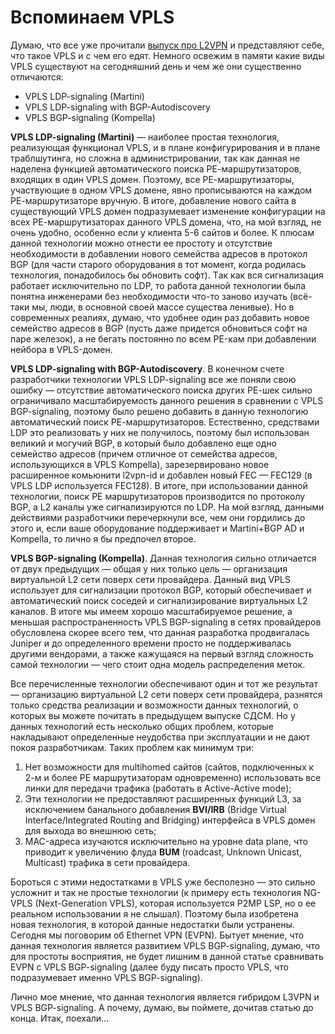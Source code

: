 # Вспоминаем VPLS

Думаю, что все уже прочитали [выпуск про L2VPN](https://github.com/eucariot/SDSM/tree/1bba87092a55c57ce614dabb1915aa8f1b76f650/13.-mpls-evpn/12.-mpls-l2vpn/README.md) и представляют себе, что такое VPLS и с чем его едят. Немного освежим в памяти какие виды VPLS существуют на сегодняшний день и чем же они существенно отличаются:

* VPLS LDP-signaling \(Martini\)
* VPLS LDP-signaling with BGP-Autodiscovery
* VPLS BGP-signaling \(Kompella\)

**VPLS LDP-signaling \(Martini\)** — наиболее простая технология, реализующая функционал VPLS, и в плане конфигурирования и в плане траблшутинга, но сложна в администрировании, так как данная не наделена функцией автоматического поиска РЕ-маршрутизаторов, входящих в один VPLS домен. Поэтому, все РЕ-маршрутизаторы, участвующие в одном VPLS домене, явно прописываются на каждом РЕ-маршрутизаторе вручную. В итоге, добавление нового сайта в существующий VPLS домен подразумевает изменение конфигурации на всех РЕ-маршрутизаторах данного VPLS домена, что, на мой взгляд, не очень удобно, особенно если у клиента 5-6 сайтов и более. К плюсам данной технологии можно отнести ее простоту и отсутствие необходимости в добавлении нового семейства адресов в протокол BGP \(для части старого оборудования в тот момент, когда родилась технология, понадобилось бы обновить софт\). Tак как вся сигнализация работает исключительно по LDP, то работа данной технологии была понятна инженерами без необходимости что-то заново изучать \(всё-таки мы, люди, в основной своей массе существа ленивые\). Но в современных реалиях, думаю, что удобнее один раз добавить новое семейство адресов в BGP \(пусть даже придется обновиться софт на паре железок\), а не бегать постоянно по всем PE-кам при добавлении нейбора в VPLS-домен.

**VPLS LDP-signaling with BGP-Autodiscovery**. В конечном счете разработчики технологии VPLS LDP-signaling все же поняли свою ошибку — отсутствие автоматического поиска других РЕ-шек сильно ограничивало масштабируемость данного решения в сравнении с VPLS BGP-signaling, поэтому было решено добавить в данную технологию автоматический поиск РЕ-маршрутизаторов. Естественно, средствами LDP это реализовать у них не получилось, поэтому был использован великий и могучий BGP, в который было добавлено еще одно семейство адресов \(причем отличное от семейства адресов, использующихся в VPLS Kompella\), зарезервировано новое расширенное комьюнити l2vpn-id и добавлен новый FEC — FEC129 \(в VPLS LDP используется FEC128\). В итоге, при использовании данной технологии, поиск PE маршрутизаторов производится по протоколу BGP, а L2 каналы уже сигнализируются по LDP. На мой взгляд, данными действиями разработчики перечеркнули все, чем они гордились до этого и, если ваше оборудование поддерживает и Martini+BGP AD и Kompella, то лично я бы предпочел второе.

**VPLS BGP-signaling \(Kompella\)**. Данная технология сильно отличается от двух предыдущих — общая у них только цель — организация виртуальной L2 сети поверх сети провайдера. Данный вид VPLS использует для сигнализации протокол BGP, который обеспечивает и автоматический поиск соседей и сигнализирование виртуальных L2 каналов. В итоге мы имеем хорошо масштабируемое решение, а меньшая распространенность VPLS BGP-signaling в сетях провайдеров обусловлена скорее всего тем, что данная разработка продвигалась Juniper и до определенного времени просто не поддерживалась другими вендорами, а также кажущаяся на первый взгляд сложность самой технологии — чего стоит одна модель распределения меток.

Все перечисленные технологии обеспечивают один и тот же результат — организацию виртуальной L2 сети поверх сети провайдера, разнятся только средства реализации и возможности данных технологий, о которых вы можете почитать в предыдущем выпуске СДСМ. Но у данных технологий есть несколько общих проблем, которые накладывают определенные неудобства при эксплуатации и не дают покоя разработчикам. Таких проблем как минимум три:

1. Нет возможности для multihomed сайтов \(сайтов, подключенных к 2-м и более PE маршрутизаторам одновременно\) использовать все линки для передачи трафика \(работать в Active-Active mode\);
2. Эти технологии не предоставляют расширенных функций L3, за исключением банального добавления **BVI/IRB** \(Bridge Virtual Interface/Integrated Routing and Bridging\) интерфейса в VPLS домен для выхода во внешнюю сеть;
3. MAC-адреса изучаются исключительно на уровне data plane, что приводит к увеличению флуда **BUM** \(roadcast, Unknown Unicast, Multicast\) трафика в сети провайдера.

Бороться с этими недостатками в VPLS уже бесполезно — это сильно усложнит и так не простые технологии \(к примеру есть технология NG-VPLS \(Next-Generation VPLS\), которая используется P2MP LSP, но о ее реальном использовании я не слышал\). Поэтому была изобретена новая технология, в которой данные недостатки были устранены. Сегодня мы поговорим об Ethernet VPN \(EVPN\). Бытует мнение, что данная технология является развитием VPLS BGP-signaling, думаю, что для простоты восприятия, не будет лишним в данной статье сравнивать EVPN c VPLS BGP-signaling \(далее буду писать просто VPLS, что подразумевает именно VPLS BGP-signaling\).

Лично мое мнение, что данная технология является гибридом L3VPN и VPLS BGP-signaling. А почему, думаю, вы поймете, дочитав статью до конца. Итак, поехали…

